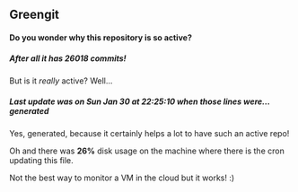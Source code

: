 ## Greengit

#### Do you wonder why this repository is so active?

##### After all it has 26018 commits!

But is it *really* active? Well...

##### Last update was on Sun Jan 30 at 22:25:10 when those lines were... generated

Yes, generated, because it certainly helps a lot to have such an active repo!

Oh and there was **26%** disk usage on the machine
where there is the cron updating this file.

Not the best way to monitor a VM in the cloud but it works! :)

